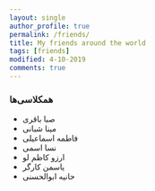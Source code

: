 ```yaml
---
layout: single
author_profile: true
permalink: /friends/
title: My friends around the world
tags: [friends]
modified: 4-10-2019
comments: true
---
```


### همکلاسی‌ها
* صبا باقری
* مینا شبانی
* فاطمه اسماعیلی
* نسا اسمی
* ارزو کاظم لو
* یاسمن کارگر
* حانیه ابوالحسنی



